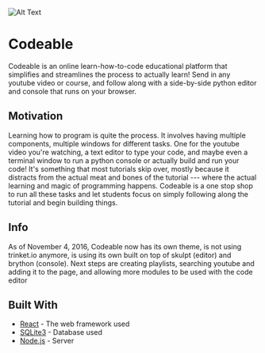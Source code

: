 ![Alt Text](http://g.recordit.co/gZ7cmnX7jM.gif)

# Codeable

Codeable is an online learn-how-to-code educational platform that simplifies and streamlines the process to actually learn! Send in any youtube video or course, and follow along with a side-by-side python editor and console that runs on your browser.

## Motivation

Learning how to program is quite the process. It involves having multiple components, multiple windows for different tasks. One for the youtube video you're watching, a text editor to type your code, and maybe even a terminal window to run a python console or actually build and run your code! It's something that most tutorials skip over, mostly because it distracts from the actual meat and bones of the tutorial --- where the actual learning and magic of programming happens. Codeable is a one stop shop to run all these tasks and let students focus on simply following along the tutorial and begin building things.

## Info
As of November 4, 2016, Codeable now has its own theme, is not using trinket.io anymore, is using its own built on top of skulpt (editor) and brython (console). Next steps are creating playlists, searching youtube and adding it to the page, and allowing more modules to be used with the code editor 


## Built With

* [React](https://facebook.github.io/react/) - The web framework used
* [SQLite3](https://sqlite.org/) - Database used
* [Node.js](https://nodejs.org/en/) - Server

